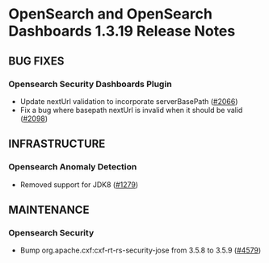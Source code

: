 # OpenSearch and OpenSearch Dashboards 1.3.19 Release Notes


## BUG FIXES


### Opensearch Security Dashboards Plugin


* Update nextUrl validation to incorporate serverBasePath ([#2066](https://github.com/opensearch-project/security-dashboards-plugin/pull/2066))
* Fix a bug where basepath nextUrl is invalid when it should be valid ([#2098](https://github.com/opensearch-project/security-dashboards-plugin/pull/2098))


## INFRASTRUCTURE


### Opensearch Anomaly Detection


* Removed support for JDK8 ([#1279](https://github.com/opensearch-project/anomaly-detection/pull/1279))


## MAINTENANCE


### Opensearch Security


* Bump org.apache.cxf:cxf-rt-rs-security-jose from 3.5.8 to 3.5.9 ([#4579](https://github.com/opensearch-project/security/pull/4579))


